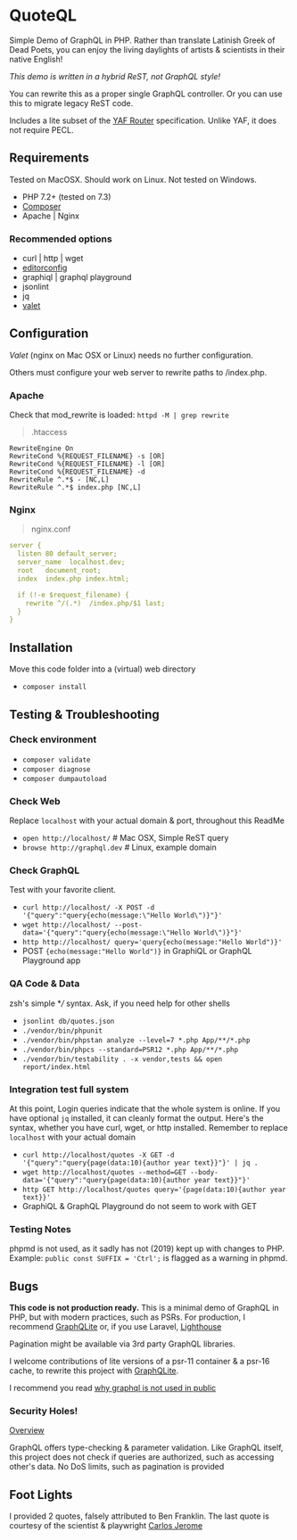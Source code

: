 # QuoteQL
Simple Demo of GraphQL in PHP.
Rather than translate Latinish Greek of Dead Poets, you can enjoy the living
daylights of artists & scientists in their native English!

_This demo is written in a hybrid ReST, not GraphQL style!_

You can rewrite this as a proper single GraphQL controller.
Or you can use this to migrate legacy ReST code.

Includes a lite subset of the 
[YAF Router](https://www.php.net/manual/en/class.yaf-router.php)
specification. Unlike YAF, it does not require PECL.

## Requirements
Tested on MacOSX. Should work on Linux. Not tested on Windows.
* PHP 7.2+ (tested on 7.3)
* [Composer](https://getcomposer.org/)
* Apache | Nginx

### Recommended options
* curl | http | wget
* [editorconfig](https://editorconfig.org/)
* graphiql | graphql playground
* jsonlint
* jq
* [valet](https://laravel.com/docs/master/valet)

## Configuration
*Valet* (nginx on Mac OSX or Linux) needs no further configuration.

Others must configure your web server to rewrite paths to /index.php.

### Apache
Check that mod_rewrite is loaded:
`httpd -M | grep rewrite`

> .htaccess
```apacheconfig
RewriteEngine On
RewriteCond %{REQUEST_FILENAME} -s [OR]
RewriteCond %{REQUEST_FILENAME} -l [OR]
RewriteCond %{REQUEST_FILENAME} -d
RewriteRule ^.*$ - [NC,L]
RewriteRule ^.*$ index.php [NC,L]
``` 

### Nginx
> nginx.conf

```yaml
server {
  listen 80 default_server;
  server_name  localhost.dev;
  root   document_root;
  index  index.php index.html;

  if (!-e $request_filename) {
    rewrite ^/(.*)  /index.php/$1 last;
  }
}
```

## Installation
Move this code folder into a (virtual) web directory
* `composer install`

## Testing & Troubleshooting
### Check environment
* `composer validate`
* `composer diagnose`
* `composer dumpautoload`

### Check Web
Replace `localhost` with your actual domain & port, throughout this ReadMe
* `open http://localhost/`      # Mac OSX, Simple ReST query
* `browse http://graphql.dev`   # Linux, example domain

### Check GraphQL
Test with your favorite client. 
* `curl http://localhost/ -X POST -d '{"query":"query{echo(message:\"Hello World\")}"}'`
* `wget http://localhost/ --post-data='{"query":"query{echo(message:\"Hello World\")}"}'`
* `http http://localhost/ query='query{echo(message:"Hello World")}'`
* POST `{echo(message:"Hello World")}` in GraphiQL or GraphQL Playground app

### QA Code & Data
zsh's simple **/* syntax. Ask, if you need help for other shells
* `jsonlint db/quotes.json`
* `./vendor/bin/phpunit`
* `./vendor/bin/phpstan analyze --level=7 *.php App/**/*.php`
* `./vendor/bin/phpcs --standard=PSR12 *.php App/**/*.php`
* `./vendor/bin/testability . -x vendor,tests && open report/index.html`

### Integration test full system
At this point, Login queries indicate that the whole system is online.
If you have optional `jq` installed, it can cleanly format the output.
Here's the syntax, whether you have curl, wget, or http installed.
Remember to replace `localhost` with your actual domain
* `curl http://localhost/quotes -X GET -d '{"query":"query{page(data:10){author year text}}"}' | jq .`
* `wget http://localhost/quotes --method=GET --body-data='{"query":"query{page(data:10){author year text}}"}'`
* `http GET http://localhost/quotes query='{page(data:10){author year text}}'`
* GraphiQL & GraphQL Playground do not seem to work with GET 

### Testing Notes
phpmd is not used, as it sadly has not (2019) kept up with changes to PHP.
Example: `public const SUFFIX = 'Ctrl';` is flagged as a warning in phpmd.

## Bugs
**This code is not production ready.** 
This is a minimal demo of GraphQL in PHP, but with modern practices, such as PSRs.
For production, I recommend [GraphQLite](https://graphqlite.thecodingmachine.io/)
or, if you use Laravel, [Lighthouse](https://lighthouse-php.com/)

Pagination might be available via 3rd party GraphQL libraries.

I welcome contributions of lite versions of a psr-11 container & a psr-16 cache,
to rewrite this project with [GraphQLite](https://graphqlite.thecodingmachine.io/docs/other-frameworks).

I recommend you read [why graphql is not used in public
](https://medium.com/@__xuorig__/why-we-dont-see-many-public-graphql-apis-ad972bcb201e)

### Security Holes!
[Overview](https://blog.doyensec.com/2018/05/17/graphql-security-overview.html)

GraphQL offers type-checking & parameter validation. Like GraphQL itself, this project
does not check if queries are authorized, such as accessing other's data.
No DoS limits, such as pagination is provided

## Foot Lights
I provided 2 quotes, falsely attributed to Ben Franklin.
The last quote is courtesy of the scientist & playwright 
[Carlos Jerome](https://www.aroundtheblock.org/)
